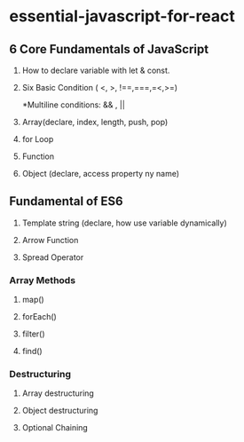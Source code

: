 # essential-javascript-for-react

## 6 Core Fundamentals of JavaScript ##

 1. How to declare variable with let & const.

 2. Six Basic Condition ( <, >, !==,===,=<,>=)
    
    *Multiline conditions: && , ||

3. Array(declare, index, length, push, pop)

4. for Loop

5. Function

6. Object (declare, access property ny name)


## Fundamental of ES6 ##

1. Template string (declare, how use variable dynamically)

2. Arrow Function 

3. Spread Operator


### Array Methods ###

1. map()

2. forEach()

3. filter()

4. find()


### Destructuring ###

1. Array destructuring

2. Object destructuring

3. Optional Chaining
